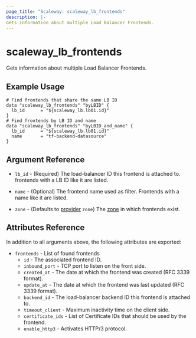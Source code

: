 ```yaml
---
page_title: "Scaleway: scaleway_lb_frontends"
description: |-
Gets information about multiple Load Balancer Frontends.
---
```


# scaleway_lb_frontends

Gets information about multiple Load Balancer Frontends.

## Example Usage

```hcl
# Find frontends that share the same LB ID
data "scaleway_lb_frontends" "byLBID" {
  lb_id      = "${scaleway_lb.lb01.id}"
}
# Find frontends by LB ID and name
data "scaleway_lb_frontends" "byLBID_and_name" {
  lb_id      = "${scaleway_lb.lb01.id}"
  name       = "tf-backend-datasource"
}
```

## Argument Reference

- `lb_id` - (Required) The load-balancer ID this frontend is attached to. frontends with a LB ID like it are listed.

- `name` - (Optional) The frontend name used as filter. Frontends with a name like it are listed.

- `zone` - (Defaults to [provider](../index.md#zone) `zone`) The [zone](../guides/regions_and_zones.md#zones) in which frontends exist.

## Attributes Reference

In addition to all arguments above, the following attributes are exported:

- `frontends` - List of found frontends
    - `id` - The associated frontend ID.
    - `inbound_port` - TCP port to listen on the front side.
    - `created_at` - The date at which the frontend was created (RFC 3339 format).
    - `update_at` - The date at which the frontend was last updated (RFC 3339 format).
    - `backend_id` - The load-balancer backend ID this frontend is attached to.
    - `timeout_client` - Maximum inactivity time on the client side.
    - `certificate_ids` - List of Certificate IDs that should be used by the frontend.
    - `enable_http3` - Activates HTTP/3 protocol.

